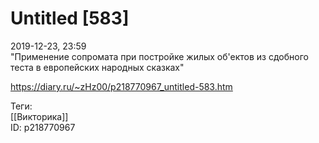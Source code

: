 Untitled [583]
===============

   
 2019-12-23, 23:59   
  "Применение сопромата при постройке жилых об'ектов из сдобного теста в европейских народных сказках"   
    
 <https://diary.ru/~zHz00/p218770967_untitled-583.htm>   
   
 Теги:   
 [[Викторика]]   
 ID: p218770967